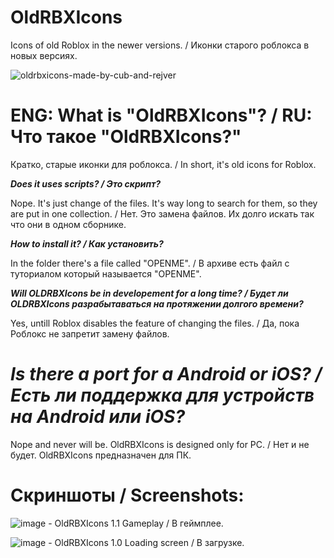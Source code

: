 # OldRBXIcons
Icons of old Roblox in the newer versions. / Иконки старого роблокса в новых версиях.

![oldrbxicons-made-by-cub-and-rejver](https://user-images.githubusercontent.com/83903792/154422801-adfa5a8a-312c-4c34-b36f-4fb65ac7ed2c.svg)

# **ENG: What is "OldRBXIcons"? / RU: Что такое "OldRBXIcons?"**

Кратко, старые иконки для роблокса. / In short, it's old icons for Roblox.

***Does it uses scripts? / Это скрипт?***

Nope. It's just change of the files. It's way long to search for them, so they are put in one collection. / Нет. Это замена файлов. Их долго искать так что они в одном сборнике.

***How to install it? / Как установить?***

In the folder there's a file called "OPENME". / В архиве есть файл с туториалом который называется "OPENME".

***Will OLDRBXIcons be in developement for a long time? / Будет ли OLDRBXIcons разрабытаваться на протяжении долгого времени?***

Yes, untill Roblox disables the feature of changing the files.  / Да, пока Роблокс не запретит замену файлов. 

# ***Is there a port for a Android or iOS? / Есть ли поддержка для устройств на Android или iOS?***

Nope and never will be. OldRBXIcons is designed only for PC. / Нет и не будет. OldRBXIcons предназначен для ПК.


# **Скриншоты / Screenshots:**
![image](https://user-images.githubusercontent.com/83903792/154313859-a860f0a7-4bf5-4cdf-853c-499a7ae8bc37.png) - OldRBXIcons 1.1 Gameplay / В геймплее.

![image](https://user-images.githubusercontent.com/83903792/154313996-597bd834-d882-4e0d-83ff-6341c9bff697.png) - OldRBXIcons 1.0 Loading screen / В загрузке.
